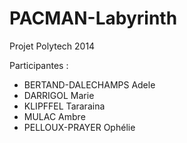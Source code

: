 # PACMAN-Labyrinth

Projet Polytech 2014

Participantes :
- BERTAND-DALECHAMPS Adele
- DARRIGOL Marie
- KLIPFFEL Tararaina
- MULAC Ambre
- PELLOUX-PRAYER Ophélie
